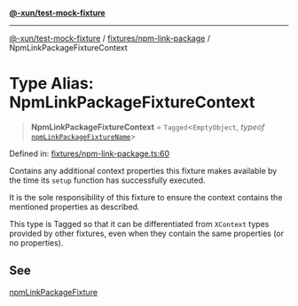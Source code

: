 [**@-xun/test-mock-fixture**](../../../README.md)

***

[@-xun/test-mock-fixture](../../../README.md) / [fixtures/npm-link-package](../README.md) / NpmLinkPackageFixtureContext

# Type Alias: NpmLinkPackageFixtureContext

> **NpmLinkPackageFixtureContext** = `Tagged`\<`EmptyObject`, *typeof* [`npmLinkPackageFixtureName`](../variables/npmLinkPackageFixtureName.md)\>

Defined in: [fixtures/npm-link-package.ts:60](https://github.com/Xunnamius/test-utils/blob/42ca751c587603f2d187a75074f79266154d176a/packages/test-mock-fixture/src/fixtures/npm-link-package.ts#L60)

Contains any additional context properties this fixture makes available by
the time its `setup` function has successfully executed.

It is the sole responsibility of this fixture to ensure the context contains
the mentioned properties as described.

This type is Tagged so that it can be differentiated from `XContext`
types provided by other fixtures, even when they contain the same properties
(or no properties).

## See

[npmLinkPackageFixture](../functions/npmLinkPackageFixture.md)

